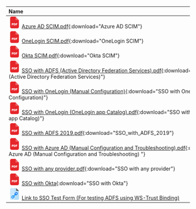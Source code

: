 
| <div style="width:650px">Name</div>|                  
|:-----|
|![image](img/pdf3.png) [Azure AD SCIM.pdf](static/Azure_AD_SCIM.pdf){:download="Azure AD SCIM"} |
|![image](img/pdf3.png) [OneLogin SCIM.pdf](static/OneLogin_SCIM.pdf){:download="OneLogin SCIM"} |
|![image](img/pdf3.png) [Okta SCIM.pdf](static/Okta_SCIM.pdf){:download="Okta SCIM"} |
|![image](img/pdf3.png) [SSO with ADFS (Active Directory Federation Services).pdf](static/SSO_with_ADFS_(Active_Directory_Federation_Services).pdf){:download="SSO with ADFS (Active Directory Federation Services)"} |
|![image](img/pdf3.png) [SSO with OneLogin (Manual Configuration)](static/SSO_with_OneLogin_(Manual_Configuration).pdf){:download="SSO with OneLogin (Manual Configuration)"} |
|![image](img/pdf3.png) [SSO with OneLogin (OneLogin app Catalog).pdf](static/SSO_with_OneLogin_(OneLogin_app_Catalog).pdf){:download="SSO with OneLogin (OneLogin app Catalog)"} |
|![image](img/pdf3.png) [SSO with ADFS 2019.pdf](static/SSO_with_ADFS_2019.pdf){:download="SSO_with_ADFS_2019"} |
|![image](img/pdf3.png) [SSO with Azure AD (Manual Configuration and Troubleshooting).pdf](static/SSO_with_Azure_AD_(Manual_Configuration_and_Troubleshooting).pdf){:download="SSO with Azure AD (Manual Configuration and Troubleshooting) "} |
|![image](img/pdf3.png) [SSO with any provider.pdf](static/SSO_with_any_provider.pdf){:download="SSO with any provider"} |
|![image](img/pdf3.png) [SSO with Okta](static/SSO_with_Okta.pdf){:download="SSO with Okta"} |
|![image](img/link.png) [Link to SSO Test Form (For testing ADFS using WS-Trust Binding)](https://sso-demo.envi.net/)|


